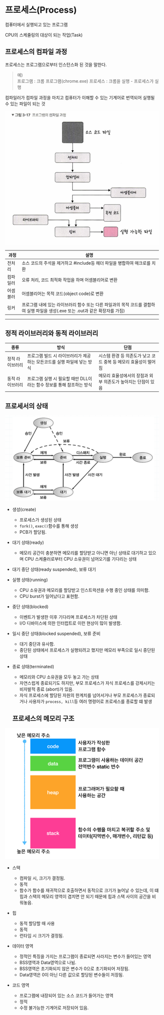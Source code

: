 # 프로세스(Process)

컴퓨터에서 실행되고 있는 프로그램<br/>

CPU의 스케쥴링의 대상이 되는 작업(Task)

## 프로세스의 컴파일 과정

프로세스는 프로그램으로부터 인스턴스화 된 것을 말한다.

> 예) <br/>
> 프로그램 : 크롬 프로그램(chrome.exe)
> 프로세스 : 크롬을 실행 - 프로세스가 실행

컴파일러가 컴파일 과정을 마치고 컴퓨터가 이해할 수 있는 기계어로 번역되어 실행될 수 있는 파일이 되는 것

![](./src/process_compile.png)


|과정|설명|
|---|---|
|전처리|소스 코드의 주석을 제거하고 #include등 헤더 파일을 병합하여 매크로를 치환|
|컴파일러|오류 처리, 코드 최적화 작업을 하며 어셈블리어로 변환|
|어셈블러|어셈블리어는 목적 코드(object code)로 변환|
|링커|프로그램 내에 있는 라이브러리 함수 또는 다른 파일과의 목적 코드를 결합하여 실행 파일을 생성(.exe 또는 .out과 같은 확장자를 가짐)|

---
## 정적 라이브러리와 동적 라이브러리

|종류|방식|단점|
|---|---|---|
|정적 라이브러리|프로그램 빌드 시 라이브러리가 제공하는 모든코드를 실행 파일에 넣는 방식|시스템 환경 등 의존도가 낮고 코드 중복 등 메모리 효율성이 떨어짐|
|동적 라이브러리|프로그램 실행 시 필요할 때만 DLL이라는 함수 정보를 통해 참조하는 방식|메모리 효율성에서의 장점과 외부 의존도가 높아지는 단점이 있음|

## 프로세서의 상태

![](./src/process_state.png)

- 생성(create)
  - 프로세스가 생성된 상태
  - `fork()`, `exec()`함수를 통해 생성
  - PCB가 할당됨.

- 대기 상태(ready)
  - 메모리 공간이 충분하면 메모리를 할당받고 아니면 아닌 상태로 대기하고 있으며 CPU 스케쥴러로부터 CPU 소유권이 넘어오기를 기다리는 상태

- 대기 중단 상태(ready suspended), 보류 대기

- 실행 상태(running)
  - CPU 소유권과 메모리를 할당받고 인스트럭션을 수행 중인 상태를 의미함.
  - CPU burst가 일어났다고 표현함.

- 중단 상태(blocked)
  - 이벤트가 발생한 이후 기다리며 프로세스가 차단된 상태
  - I/O 디바이스에 의한 인터럽트로 이런 현상이 많이 발생함.

- 일시 중단 상태(blocked suspended), 보류 준비
  - 대기 중단과 유사함.
  - 중단된 상태에서 프로세스가 실행되려고 했지만 메모리 부족으로 일시 중단된 상태

- 종료 상태(terminated)
  - 메모리와 CPU 소유권을 모두 놓고 가는 상태
  - 자연스럽게 종료되기도 하지만, 부모 프로세스가 자식 프로세스를 강제시키는 비자발적 종료
(abort)가 있음.
  - 자식 프로세스에 할당된 자원의 한계치를 넘어서거나 부모 프로세스가 종료되거나 사용자가 `process, kill`등 여러 명령어로 프로세스를 종료할 떄 발생

  ## 프로세스의 메모리 구조

![](./src/process_architecture.png)

- 스택
  - 컴파일 시, 크기가 결정됨.
  - 동적
  - 함수가 함수를 재귀적으로 호출하면서 동적으로 크기가 늘어날 수 있는데, 이 떄 힙과 스택의 메모리 영역이 겹치면 안 되기 때문에 힙과 스택 사이의 공간을 비워놓음.

- 힙
  - 동적 할당할 때 사용
  - 동적
  - 런타임 시 크기가 결정됨.

- 데이터 영역
  - 정적인 특징을 가지는 프로그램이 종료되면 사라지는 변수가 들어있는 영역
  - BSS영역과 Data영역으로 나뉨.
  - BSS영역은 초기화되지 않은 변수가 0으로 초기화되어 저장됨.
  - Data영역은 0이 아닌 다른 값으로 할당된 변수들이 저장됨.

- 코드 영역
  - 프로그램에 내장되어 있는 소스 코드가 들어가는 영역
  - 정적
  - 수정 불가능한 기계어로 저장되어 있음.